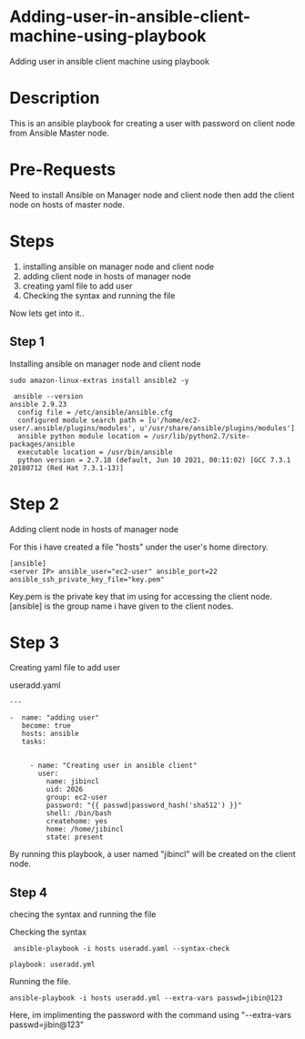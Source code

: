 # Adding-user-in-ansible-client-machine-using-playbook
Adding user in ansible client machine using playbook

# Description
This is an ansible playbook for creating a user with password on client node from Ansible Master node.

# Pre-Requests
 Need to install Ansible on Manager node and client node then add the client node on hosts of master node.
 
 # Steps
 
 1. installing ansible on manager node and client node
 2. adding client node in hosts of manager node
 3. creating yaml file to add user
 4. Checking the syntax and running the file

Now lets get into it..

## Step 1

Installing ansible on manager node and client node

~~~
sudo amazon-linux-extras install ansible2 -y

 ansible --version
ansible 2.9.23
  config file = /etc/ansible/ansible.cfg
  configured module search path = [u'/home/ec2-user/.ansible/plugins/modules', u'/usr/share/ansible/plugins/modules']
  ansible python module location = /usr/lib/python2.7/site-packages/ansible
  executable location = /usr/bin/ansible
  python version = 2.7.18 (default, Jun 10 2021, 00:11:02) [GCC 7.3.1 20180712 (Red Hat 7.3.1-13)]

~~~

# Step 2

Adding client node in hosts of manager node


For this i have created a file "hosts" under the user's home directory.

~~~
[ansible]                                                                                        
<server IP> ansible_user="ec2-user" ansible_port=22 ansible_ssh_private_key_file="key.pem"
~~~

Key.pem is the private key that im using for accessing the client node. [ansible] is the group name i have given to the client nodes.


# Step 3

Creating yaml file to add user

useradd.yaml

~~~
---

-  name: "adding user"
   become: true
   hosts: ansible
   tasks:


     - name: "Creating user in ansible client"
       user:
         name: jibincl
         uid: 2026
         group: ec2-user
         password: "{{ passwd|password_hash('sha512') }}"
         shell: /bin/bash
         createhome: yes
         home: /home/jibincl
         state: present

~~~


By running this playbook, a user named "jibincl" will be created on the client node. 

## Step 4

checing the syntax and running the file


Checking the syntax

~~~
 ansible-playbook -i hosts useradd.yaml --syntax-check

playbook: useradd.yml
~~~

Running the file.

~~~
ansible-playbook -i hosts useradd.yml --extra-vars passwd=jibin@123
~~~

Here, im implimenting the password with the command using "--extra-vars passwd=jibin@123"



